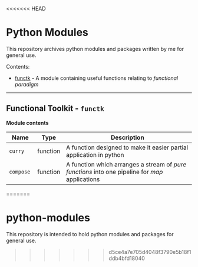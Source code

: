 <<<<<<< HEAD
# Python Modules

This repository archives python modules and packages written by me for general use.

Contents:

* [functk](#functk) - A module containing useful functions relating to *functional paradigm*

* * *

## Functional Toolkit - `functk` <a name="functk"></a>

**Module contents** 

| Name | Type | Description |
| --- | --- | --- |
| `curry` | function | A function designed to make it easier partial application in python |
| `compose `| function | A function which arranges a stream of *pure functions* into one pipeline for *map* applications |
=======
# python-modules
This repository is intended to hold python modules and packages for general use.
>>>>>>> d5ce4a7e705d4048f3790e5b18f1ddb4bfd18040
